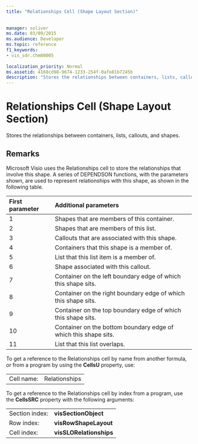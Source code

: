 ```yaml
---
title: "Relationships Cell (Shape Layout Section)"
 
 
manager: soliver
ms.date: 03/09/2015
ms.audience: Developer
ms.topic: reference
f1_keywords:
- vis_sdr.chm80005
 
localization_priority: Normal
ms.assetid: 4168cd98-9674-1233-254f-0afe81b7245b
description: "Stores the relationships between containers, lists, callouts, and shapes."
---
```


# Relationships Cell (Shape Layout Section)

Stores the relationships between containers, lists, callouts, and shapes. 
  
## Remarks

 Microsoft Visio uses the Relationships cell to store the relationships that involve this shape. A series of DEPENDSON functions, with the parameters shown, are used to represent relationships with this shape, as shown in the following table. 
  
|**First parameter**|**Additional parameters**|
|:-----|:-----|
|1  <br/> |Shapes that are members of this container.  <br/> |
|2  <br/> |Shapes that are members of this list.  <br/> |
|3  <br/> |Callouts that are associated with this shape.  <br/> |
|4  <br/> |Containers that this shape is a member of.  <br/> |
|5  <br/> |List that this list item is a member of.  <br/> |
|6  <br/> |Shape associated with this callout.  <br/> |
|7  <br/> |Container on the left boundary edge of which this shape sits.  <br/> |
|8  <br/> |Container on the right boundary edge of which this shape sits.  <br/> |
|9  <br/> |Container on the top boundary edge of which this shape sits.  <br/> |
|10  <br/> |Container on the bottom boundary edge of which this shape sits.  <br/> |
|11  <br/> |List that this list overlaps.  <br/> |
   
To get a reference to the Relationships cell by name from another formula, or from a program by using the **CellsU** property, use: 
  
|||
|:-----|:-----|
|Cell name:  <br/> |Relationships  <br/> |
   
To get a reference to the Relationships cell by index from a program, use the **CellsSRC** property with the following arguments: 
  
|||
|:-----|:-----|
|Section index:  <br/> |**visSectionObject** <br/> |
|Row index:  <br/> |**visRowShapeLayout** <br/> |
|Cell index:  <br/> |**visSLORelationships** <br/> |
   


